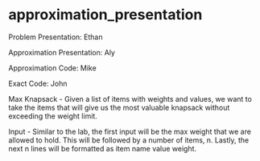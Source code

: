 # approximation_presentation

Problem Presentation: Ethan

Approximation Presentation: Aly

Approximation Code: Mike

Exact Code: John

Max Knapsack - Given a list of items with weights and values, we want to take the items that will give us the most valuable knapsack without exceeding the
weight limit. 

Input - Similar to the lab, the first input will be the max weight that we are allowed to hold. This will be followed by a number of items, n.
Lastly, the next n lines will be formatted as item name value weight.
